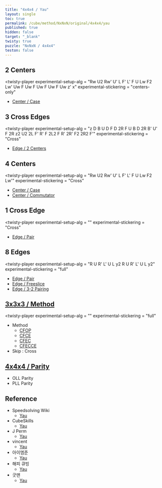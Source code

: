 ```yaml
---
title: "4x4x4 / Yau"
layout: single
toc: true
permalink: /cube/method/NxNxN/original/4x4x4/yau
published: true
hidden: false
target: "_blank"
twisty: true
puzzle: "NxNxN / 4x4x4"
teston: false
---
```

<span
  id     = "cube"
  puzzle = "{{page.puzzle}}"
  teston = "{{page.teston}}"
  alg                       = "y y y y"
  experimental-setup-anchor = "end" >

<head>
  <base target = "{{page.target}}">
</head>



## 2 Centers

<twisty-player
  experimental-setup-alg  = "Rw U2 Rw' U' L F' L' F U Lw F2 Lw' Uw F Uw F Uw F Uw F Uw z' x"
  experimental-stickering = "centers-only"
></twisty-player>

- [Center / Case](/cube/method/NxNxN/original/4x4x4/center/case)



## 3 Cross Edges

<twisty-player
  experimental-setup-alg  = "z D B U D F D 2R F U B D 2R B' U' F 2R z2 U2 2L F' R' F 2L2 F R' 2R' F2 2R2 F'"
  experimental-stickering = "Cross"
></twisty-player>

- [Edge / 2 Centers](/cube/method/NxNxN/original/4x4x4/edge/2_centers)



## 4 Centers

<twisty-player
  experimental-setup-alg  = "Rw U2 Rw' U' L F' L' F U Lw F2 Lw'"
  experimental-stickering = "Cross"
></twisty-player>

- [Center / Case](/cube/method/NxNxN/original/4x4x4/center/case)
- [Center / Commutator](/cube/method/NxNxN/original/4x4x4/center/commutator)



## 1 Cross Edge

<twisty-player
  experimental-setup-alg  = ""
  experimental-stickering = "Cross"
></twisty-player>

- [Edge / Pair](/cube/method/NxNxN/original/4x4x4/edge/pair)



## 8 Edges

<twisty-player
  experimental-setup-alg  = "R U R' L' U L y2 R U R' L' U L y2"
  experimental-stickering = "full"
></twisty-player>

- [Edge / Pair](/cube/method/NxNxN/original/4x4x4/edge/pair)
- [Edge / Freeslice](/cube/method/NxNxN/original/4x4x4/edge/freeslice)
- [Edge / 3-2 Pairing](/cube/method/NxNxN/original/4x4x4/edge/3-2_pairing)



## [3x3x3 / Method](/cube/method/NxNxN/original/3x3x3#method)

<twisty-player
  experimental-setup-alg  = ""
  experimental-stickering = "full"
></twisty-player>

- Method
  - [CFOP](/cube/method/NxNxN/original/3x3x3/cfop)
  - [CFCE](/cube/method/NxNxN/original/3x3x3/cfce)
  - [CFEC](/cube/method/NxNxN/original/3x3x3/cfec)
  - [CFECCE](/cube/method/NxNxN/original/3x3x3/cfecce)
- Skip : Cross



## [4x4x4 / Parity](/cube/method/NxNxN/original/4x4x4/parity)

- OLL Parity
- PLL Parity



## Reference

- Speedsolving Wiki
  - [Yau](https://www.speedsolving.com/wiki/index.php/Yau_method)
- CubeSkills
  - [Yau](https://www.cubeskills.com/tutorials/intermediate-tips-and-yau-method)
- J Perm
  - [Yau](https://jperm.net/4x4)
- vincent
  - [Yau](https://m.blog.naver.com/vincentcube?categoryNo=58)
- 아이엠준
  - [Yau](https://youtu.be/jcEelDhL7KU)
- 해피 큐빙
  - [Yau](https://youtu.be/ruqzctlZfxM)
- 굿맨
  - [Yau](https://youtu.be/0slUBFL3F-g)
